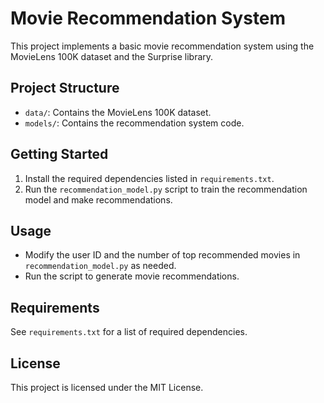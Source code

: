 # Movie Recommendation System

This project implements a basic movie recommendation system using the MovieLens 100K dataset and the Surprise library.

## Project Structure

- `data/`: Contains the MovieLens 100K dataset.
- `models/`: Contains the recommendation system code.

## Getting Started

1. Install the required dependencies listed in `requirements.txt`.
2. Run the `recommendation_model.py` script to train the recommendation model and make recommendations.

## Usage

- Modify the user ID and the number of top recommended movies in `recommendation_model.py` as needed.
- Run the script to generate movie recommendations.

## Requirements

See `requirements.txt` for a list of required dependencies.

## License

This project is licensed under the MIT License.
